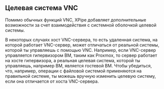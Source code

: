 ## Целевая система VNC

Помимо обычных функций VNC, XPipe добавляет дополнительные возможности за счет взаимодействия с системной оболочкой целевой системы.

В некоторых случаях хост VNC-сервера, то есть удаленная система, на которой работает VNC-сервер, может отличаться от реальной системы, которой ты управляешь с помощью VNC. Например, если VNC-сервер управляется гипервизором ВМ, таким как Proxmox, то сервер работает на хосте гипервизора, а реальная целевая система, которой ты управляешь, например ВМ, является гостевой ВМ. Чтобы убедиться, что, например, операции с файловой системой применяются на правильной системе, ты можешь вручную изменить целевую систему, если она отличается от хоста VNC-сервера.